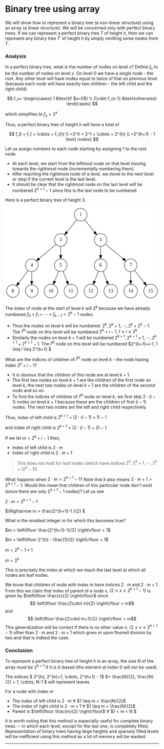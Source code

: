 # Binary tree using array

We will show how to represent a binary tree (a non-linear structure)
using an array (a linear structure).
We will be concerned only with perfect binary trees.
If we can represent a perfect binary tree $T$ of
height $h$, then we can represent any binary tree $T'$ of
height $h$ by simply omitting some nodes from $T$.

### Analysis

In a perfect binary tree, what is the number of nodes on
level $x$? Define $f_x$ to be the number of nodes on level
$x$. On level $0$ we have a single node - the root. Any
other level will have nodes equal to twice of that on
previous level (because each node will have exactly two
children - the left child and the right child)

$$
f_x=
\begin{cases}
	1 &\text{if $x=0$} \\
	2\cdot f_{x-1} &\text{otherwise}
\end{cases}
$$

which simplifies to $f_x = 2^x$

Thus, a perfect binary tree of height $h$ will have a total of

$$
f_0 + f_1 + \cdots + f_{h} \\
=2^0 + 2^1 + \cdots + 2^{h} \\
=2^{h+1} - 1 \text{ nodes} 
$$

Let us assign numbers to each node starting by assigning $1$
to the root node.
- At each level, we start from the leftmost
  node on that level moving towards the rightmost node
(incrementally numbering them).
- After reaching the rightmost node of a level, we move to the next level or stop if the
current level is the last level.
- It should be clear that the
rightmost node on the last level will be numbered
$2^{h+1} - 1$ since this is the last node to be numbered.

Here is a perfect binary tree of height $3$.

![binary-tree](./binary-tree.svg)

The index of node at the start of level $k$ will $2^k$
because we have already numbered
$f_0 + f_1 + \cdots + f_{k - 1} = 2^{k} - 1$
nodes.

- Thus the nodes on level $k$ will be numbered.
  $2^{k}, 2^{k}+1, \cdots, 2^{k}+2^{k}-1$.
  The $i^{th}$ node on this level will be numbered
  $2^{k}+i-1, 1 \leq i \leq 2^{k}$
- Similarly the nodes on level $k+1$ will be numbered
  $2^{k+1}, 2^{k+1}+1, \cdots, 2^{k+1}+2^{k+1}-1$.
  The $i^{th}$ node on this level will be numbered $2^{k+1}+i-1,
  1 \leq i \leq 2^{k+1} $

What are the indices of children of $i^{th}$ node on level
$k$ - the node having index $2^{k}+i-1$?
- It is obvious that the children of this node are at level $k+1$.
- The first two nodes on level $k+1$ are the children of the first node on
  level $k$, the next two nodes on level $k+1$ are the
  children of the second node and so on.
- To find the indices
  of children of $i^{th}$ node on level $k$, we first skip
  $2\cdot(i-1)$ nodes on level $k+1$ because these are the
  children of first $(i-1)$ nodes. The next two nodes are the
  left and right child respectively.

Thus, index of left child is $2^{k+1}+(2\cdot(i-1)+1)-1$

and index of right child is $2^{k+1}+(2\cdot(i-1)+2)-1$

If we let $m=2^{k}+i-1$ then,
- Index of left child is $2 \cdot m$
- Index of right child is $2 \cdot m + 1$

> This does not hold for leaf nodes
  (which have indices $2^{h}, 2^{h}+1, \cdots, 2^{h}+(2^{h}-1)$)

What happens when $2\cdot m > 2^{h+1}-1$? 
Note that it also means $2\cdot m+1 > 2^{h+1}-1$.
Would this mean that children of this
particular node don't exist (since there are only
$2^{h+1}-1$ nodes)? Let us see

$2 \cdot m > 2^{h+1}-1$

$\Rightarrow m > \frac{2^{h+1}-1 }{2} $

What is the smallest integer $m$ for which this becomes true?

$m = \left\lfloor \frac{2^{h+1}-1}{2} \right\rfloor + 1$

$m = \left\lfloor 2^{h} - \frac{1}{2} \right\rfloor + 1$

$m = 2^{h} - 1 + 1$

$m = 2^{h}$

This is precisely the index at which we reach the last level
at which all nodes are leaf nodes.

We know that children of node with index $m$ have indices
$2\cdot m$ and $2\cdot m+1$. From this we claim that
index of parent of a node $x$, $(2 \leq x \leq 2^{h+1}-1)$ is given
by $\left\lfloor \frac{x}{2} \right\rfloor$ since 
$$ \left\lfloor \frac{2\cdot m}{2} \right\rfloor = m$$
and 
$$ \left\lfloor \frac{2\cdot m+1}{2} \right\rfloor = m$$
This generalization will be correct if there is no other
value $v$, $(2 \leq v \leq 2^{h+1}-1)$ other than $2\cdot m$ and $2\cdot m+1$ which
gives $m$ upon floored division by two and
that is indeed the case. 

### Conclusion

To represent a perfect binary tree of height $h$ in an
array, the size $N$ of the array must be $2^{h+1}$ if it is
$0$-based (the element at index $0$ will not be used).

The indices
$ 2^{h}, 2^{h}+1, \cdots, 2^{h+1} - 1$
$= \frac{N}{2}, \frac{N}{2} + 1, \cdots, N-1 $
will represent leaves.

For a node with index $m$
- The index of left child is $2\cdot m$ $\forall$ $1 \leq m < \frac{N}{2}$
- The index of right child is $2\cdot m+1$ $\forall$ $1 \leq m < \frac{N}{2}$
- Parent is $\left\lfloor \frac{m}{2} \right\rfloor$ $\forall$ $1 < m < N $

It is worth noting that this method is especially useful for
complete binary trees -- in which each level, except for the
last one, is completely filled. Representation of binary
trees having large heights and sparsely filled levels will
be inefficient using this method as a lot of memory will be
wasted.

***
